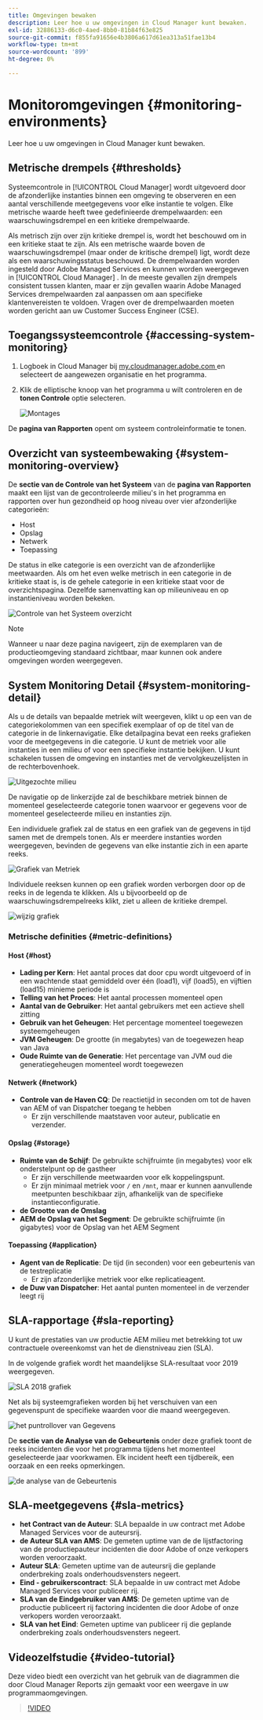 ```yaml
---
title: Omgevingen bewaken
description: Leer hoe u uw omgevingen in Cloud Manager kunt bewaken.
exl-id: 32886133-d6c0-4aed-8bb0-81b84f63e825
source-git-commit: f855fa91656e4b3806a617d61ea313a51fae13b4
workflow-type: tm+mt
source-wordcount: '899'
ht-degree: 0%

---
```



# Monitoromgevingen {#monitoring-environments}

Leer hoe u uw omgevingen in Cloud Manager kunt bewaken.

## Metrische drempels {#thresholds}

Systeemcontrole in [!UICONTROL Cloud Manager] wordt uitgevoerd door de afzonderlijke instanties binnen een omgeving te observeren en een aantal verschillende meetgegevens voor elke instantie te volgen. Elke metrische waarde heeft twee gedefinieerde drempelwaarden: een waarschuwingsdrempel en een kritieke drempelwaarde.

Als metrisch zijn over zijn kritieke drempel is, wordt het beschouwd om in een kritieke staat te zijn. Als een metrische waarde boven de waarschuwingsdrempel (maar onder de kritische drempel) ligt, wordt deze als een waarschuwingsstatus beschouwd. De drempelwaarden worden ingesteld door Adobe Managed Services en kunnen worden weergegeven in [!UICONTROL Cloud Manager] . In de meeste gevallen zijn drempels consistent tussen klanten, maar er zijn gevallen waarin Adobe Managed Services drempelwaarden zal aanpassen om aan specifieke klantenvereisten te voldoen. Vragen over de drempelwaarden moeten worden gericht aan uw Customer Success Engineer (CSE).

## Toegangssysteemcontrole {#accessing-system-monitoring}

1. Logboek in Cloud Manager bij [ my.cloudmanager.adobe.com ](https://my.cloudmanager.adobe.com) en selecteert de aangewezen organisatie en het programma.

1. Klik de elliptische knoop van het programma u wilt controleren en de **tonen Controle** optie selecteren.

   ![ Montages ](/help/assets/first-timea1.png)

De **pagina van Rapporten** opent om systeem controleinformatie te tonen.

## Overzicht van systeembewaking {#system-monitoring-overview}

De **sectie van de Controle van het Systeem** van de **pagina van Rapporten** maakt een lijst van de gecontroleerde milieu&#39;s in het programma en rapporten over hun gezondheid op hoog niveau over vier afzonderlijke categorieën:

* Host
* Opslag
* Netwerk
* Toepassing

De status in elke categorie is een overzicht van de afzonderlijke meetwaarden. Als om het even welke metrisch in een categorie in de kritieke staat is, is de gehele categorie in een kritieke staat voor de overzichtspagina. Dezelfde samenvatting kan op milieuniveau en op instantieniveau worden bekeken.

![ Controle van het Systeem overzicht ](/help/assets/System-Monitoring-Reports.png)

>[!NOTE]
>
>Wanneer u naar deze pagina navigeert, zijn de exemplaren van de productieomgeving standaard zichtbaar, maar kunnen ook andere omgevingen worden weergegeven.

## System Monitoring Detail {#system-monitoring-detail}

Als u de details van bepaalde metriek wilt weergeven, klikt u op een van de categoriekolommen van een specifiek exemplaar of op de titel van de categorie in de linkernavigatie. Elke detailpagina bevat een reeks grafieken voor de meetgegevens in die categorie. U kunt de metriek voor alle instanties in een milieu of voor een specifieke instantie bekijken. U kunt schakelen tussen de omgeving en instanties met de vervolgkeuzelijsten in de rechterbovenhoek.

![ Uitgezochte milieu ](/help/assets/System_Monitoring1.png)

De navigatie op de linkerzijde zal de beschikbare metriek binnen de momenteel geselecteerde categorie tonen waarvoor er gegevens voor de momenteel geselecteerde milieu en instanties zijn.

Een individuele grafiek zal de status en een grafiek van de gegevens in tijd samen met de drempels tonen. Als er meerdere instanties worden weergegeven, bevinden de gegevens van elke instantie zich in een aparte reeks.

![ Grafiek van Metriek ](/help/assets/Monitoring_Graphs1.png)

Individuele reeksen kunnen op een grafiek worden verborgen door op de reeks in de legenda te klikken.
Als u bijvoorbeeld op de waarschuwingsdrempelreeks klikt, ziet u alleen de kritieke drempel.

![ wijzig grafiek ](/help/assets/Monitoring_Graphs2.png)

### Metrische definities {#metric-definitions}

#### Host {#host}

* **Lading per Kern**: Het aantal proces dat door cpu wordt uitgevoerd of in een wachtende staat gemiddeld over één (load1), vijf (load5), en vijftien (load15) minieme periode is
* **Telling van het Proces**: Het aantal processen momenteel open
* **Aantal van de Gebruiker**: Het aantal gebruikers met een actieve shell zitting
* **Gebruik van het Geheugen**: Het percentage momenteel toegewezen systeemgeheugen
* **JVM Geheugen**: De grootte (in megabytes) van de toegewezen heap van Java
* **Oude Ruimte van de Generatie**: Het percentage van JVM oud die generatiegeheugen momenteel wordt toegewezen

#### Netwerk {#network}

* **Controle van de Haven CQ**: De reactietijd in seconden om tot de haven van AEM of van Dispatcher toegang te hebben
   * Er zijn verschillende maatstaven voor auteur, publicatie en verzender.

#### Opslag {#storage}

* **Ruimte van de Schijf**: De gebruikte schijfruimte (in megabytes) voor elk onderstelpunt op de gastheer
   * Er zijn verschillende meetwaarden voor elk koppelingspunt.
   * Er zijn minimaal metriek voor `/` en `/mnt`, maar er kunnen aanvullende meetpunten beschikbaar zijn, afhankelijk van de specifieke instantieconfiguratie.
* **de Grootte van de Omslag**
* **AEM de Opslag van het Segment**: De gebruikte schijfruimte (in gigabytes) voor de Opslag van het AEM Segment

#### Toepassing {#application}

* **Agent van de Replicatie**: De tijd (in seconden) voor een gebeurtenis van de testreplicatie
   * Er zijn afzonderlijke metriek voor elke replicatieagent.
* **de Duw van Dispatcher**: Het aantal punten momenteel in de verzender leegt rij

## SLA-rapportage {#sla-reporting}

U kunt de prestaties van uw productie AEM milieu met betrekking tot uw contractuele overeenkomst van het de dienstniveau zien (SLA).

In de volgende grafiek wordt het maandelijkse SLA-resultaat voor 2019 weergegeven.

![ SLA 2018 grafiek ](/help/assets/SLA-Reports-one.png)

Net als bij systeemgrafieken worden bij het verschuiven van een gegevenspunt de specifieke waarden voor die maand weergegeven.

![ het puntrollover van Gegevens ](/help/assets/SLA-Reports-two.png)

De **sectie van de Analyse van de Gebeurtenis** onder deze grafiek toont de reeks incidenten die voor het programma tijdens het momenteel geselecteerde jaar voorkwamen. Elk incident heeft een tijdbereik, een oorzaak en een reeks opmerkingen.

![ de analyse van de Gebeurtenis ](/help/assets/sla-reporting3.png)

## SLA-meetgegevens {#sla-metrics}

* **het Contract van de Auteur**: SLA bepaalde in uw contract met Adobe Managed Services voor de auteursrij.
* **de Auteur SLA van AMS**: De gemeten uptime van de de lijstfactoring van de productiepauteur incidenten die door Adobe of onze verkopers worden veroorzaakt.
* **Auteur SLA**: Gemeten uptime van de auteursrij die geplande onderbreking zoals onderhoudsvensters negeert.
* **Eind - gebruikerscontract**: SLA bepaalde in uw contract met Adobe Managed Services voor publiceer rij.
* **SLA van de Eindgebruiker van AMS**: De gemeten uptime van de productie publiceert rij factoring incidenten die door Adobe of onze verkopers worden veroorzaakt.
* **SLA van het Eind**: Gemeten uptime van publiceer rij die geplande onderbreking zoals onderhoudsvensters negeert.

## Videozelfstudie {#video-tutorial}

Deze video biedt een overzicht van het gebruik van de diagrammen die door Cloud Manager Reports zijn gemaakt voor een weergave in uw programmaomgevingen.

>[!VIDEO](https://video.tv.adobe.com/v/26315/)
